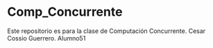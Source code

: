 # Comp_Concurrente
Este repositorio es para la clase de Computación Concurrente. Cesar Cossio Guerrero. Alumno51
